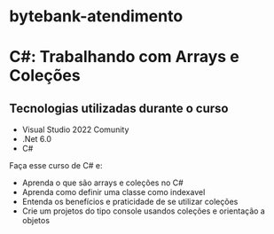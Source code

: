 # bytebank-atendimento

# C#: Trabalhando com Arrays e Coleções

## Tecnologias utilizadas durante o curso

* Visual Studio 2022 Comunity
* .Net 6.0
* C#

Faça esse curso de C# e:
  * Aprenda o que são arrays e coleções no C#
  * Aprenda como definir uma classe como indexavel
  * Entenda os benefícios e praticidade de se utilizar coleções
  * Crie um projetos do tipo console usandos coleções e orientação a objetos
